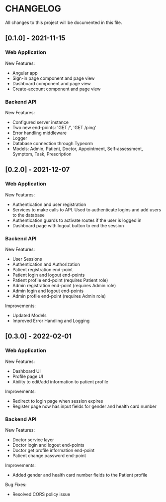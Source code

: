 # CHANGELOG

All changes to this project will be documented in this file.

## [0.1.0] - 2021-11-15

### Web Application

New Features:

- Angular app
- Sign-in page component and page view
- Dashboard component and page view
- Create-account component and page view

### Backend API

New Features:

- Configured server instance
- Two new end-points: 'GET /', 'GET /ping'
- Error handling middleware
- Logger
- Database connection through Typeorm
- Models: Admin, Patient, Doctor, Appointment, Self-assessment, Symptom, Task, Prescription

## [0.2.0] - 2021-12-07

### Web Application

New Features:

- Authentication and user registration
- Services to make calls to API. Used to authenticate logins and add users to the database
- Authentication guards to activate routes if the user is logged in
- Dashboard page with logout button to end the session

### Backend API

New Features:

- User Sessions
- Authentication and Authorization
- Patient registration end-point
- Patient login and logout end-points
- Patient profile end-point (requires Patient role)
- Admin registration end-point (requires Admin role)
- Admin login and logout end-points
- Admin profile end-point (requires Admin role)

Improvements:

- Updated Models
- Improved Error Handling and Logging

## [0.3.0] - 2022-02-01

### Web Application

New Features:

- Dashboard UI
- Profile page UI
- Ability to edit/add information to patient profile

Improvements:

- Redirect to login page when session expires
- Register page now has input fields for gender and health card number

### Backend API

New Features:

- Doctor service layer
- Doctor login and logout end-points
- Doctor get profile information end-point
- Patient change password end-point

Improvements:

- Added gender and health card number fields to the Patient profile

Bug Fixes:

- Resolved CORS policy issue
